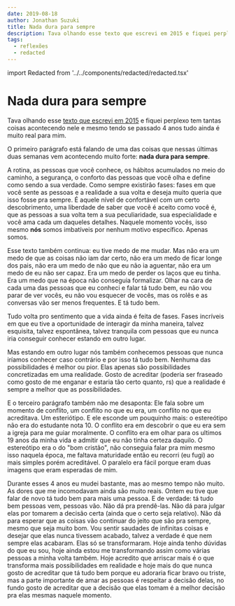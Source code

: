 ```yaml
---
date: 2019-08-18
author: Jonathan Suzuki
title: Nada dura para sempre
description: Tava olhando esse texto que escrevi em 2015 e fiquei perplexo tem tantas coisas acontecendo nele...
tags:
  - reflexões
  - redacted
---
```


import Redacted from '../../components/redacted/redacted.tsx'

# Nada dura para sempre

Tava olhando esse [texto que escrevi em 2015](/posts/its-okay) e fiquei perplexo tem tantas coisas acontecendo nele e mesmo tendo se passado 4 anos tudo ainda é muito real para mim.

O primeiro parágrafo está falando de uma das coisas que nessas últimas duas semanas vem acontecendo muito forte: **nada dura para sempre**.

A rotina, as pessoas que você conhece, os hábitos acumulados no meio do caminho, a segurança, o conforto das pessoas que você olha e define como sendo a sua verdade. Como sempre existirão fases: fases em que você sente as pessoas e a realidade a sua volta e deseja muito queria que isso fosse pra sempre. É aquele nível de confortável com um certo descobrimento, uma liberdade de saber que você é aceito como você é, que as pessoas a sua volta tem a sua peculiaridade, sua especialidade e você ama cada um daqueles detalhes. Naquele momento vocês, isso mesmo **nós** somos imbatíveis por nenhum motivo específico. Apenas somos.

Esse texto também continua: eu tive medo de me mudar. Mas não era um medo de que as coisas não iam dar certo, não era um medo de ficar longe dos pais, não era um medo de não que eu não ia aguentar, não era um medo de eu não ser capaz. Era um medo de perder os laços que eu tinha. Era um medo que na época não conseguia formalizar. Olhar na cara de cada uma das pessoas que eu conheci e falar tá tudo bem, eu não vou parar de ver vocês, eu não vou esquecer de vocês, mas os rolês e as conversas vão ser menos frequentes. E tá tudo bem.

Tudo volta pro sentimento que a vida ainda é feita de fases. Fases incríveis em que eu tive a oportunidade de interagir da minha maneira, talvez esquisita, talvez espontânea, talvez tranquila com pessoas que eu nunca iria conseguir conhecer estando em outro lugar.

Mas estando em outro lugar nós também conhecemos pessoas que nunca iríamos conhecer caso contrário e por isso tá tudo bem. Nenhuma das possibilidades é melhor ou pior. Elas apenas são possibilidades concretizadas em uma realidade. Gosto de acreditar (poderia ser fraseado como gosto de me enganar e estaria tão certo quanto, rs) que a realidade é sempre a melhor que as possibilidades.

E o terceiro parágrafo também não me desaponta: Ele fala sobre um momento de conflito, um conflito no que eu era, um conflito no que eu acreditava. Um esteriótipo. E ele esconde um pouquinho mais: o estereótipo não era do estudante nota 10. O conflito era em descobrir o que eu era sem a igreja para me guiar moralmente. O conflito era em olhar para os ultimos 19 anos da minha vida e admitir que eu não tinha certeza daquilo. O estereótipo era o do "bom cristão", não conseguia falar pra mim mesmo isso naquela época, me faltava maturidade então eu recorri (eu fugi) ao mais simples porém acreditável. O paralelo era fácil porque eram duas imagens que eram esperadas de mim.

Durante esses 4 anos eu mudei bastante, mas ao mesmo tempo não muito. As dores que me incomodavam ainda são muito reais. Ontem eu tive que falar de novo tá tudo bem para <Redacted redacted="sdds puyol e fla na qulture">mais uma pessoa</Redacted>. E de verdade: tá tudo bem pessoas vem, pessoas vão. Não dá pra prendê-las. Não dá para julgar elas por tomarem a decisão certa (ainda que o certo seja relativo). Não dá para esperar que as coisas vão continuar do jeito que são pra sempre, mesmo que seja muito bom. Vou sentir saudades de infinitas coisas e desejar que elas nunca tivessem acabado, talvez a verdade é que nem sempre elas acabaram. Elas só se transformaram. Hoje ainda tenho dúvidas do que eu sou, hoje ainda estou me transformando assim como várias pessoas a minha volta também. Hoje acredito que arriscar mais é o que transforma mais possibilidades em realidade e hoje mais do que nunca gosto de acreditar que tá tudo bem porque eu adoraria ficar bravo ou triste, mas a parte importante de amar as pessoas é respeitar a decisão delas, no fundo gosto de acreditar que a decisão que elas tomam é a melhor decisão pra elas mesmas naquele momento.
